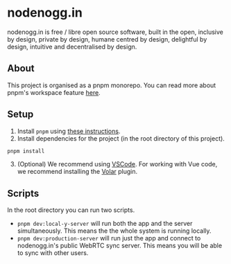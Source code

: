 # nodenogg.in

nodenogg.in is free / libre open source software, built in the open, inclusive by design, private by design, humane centred by design, delightful by design, intuitive and decentralised by design.

## About

This project is organised as a pnpm monorepo. You can read more about pnpm's workspace feature [here](https://pnpm.io/workspaces).

## Setup

1. Install `pnpm` using [these instructions](https://pnpm.io/installation).
2. Install dependencies for the project (in the root directory of this project).

```bash
pnpm install
```

3. (Optional) We recommend using [VSCode](https://code.visualstudio.com/). For working with Vue code, we recommend installing the [Volar](https://marketplace.visualstudio.com/items?itemName=Vue.volar) plugin.

## Scripts

In the root directory you can run two scripts.

- `pnpm dev:local-y-server` will run both the app and the server simultaneously. This means the the whole system is running locally.
- `pnpm dev:production-server` will run just the app and connect to nodenogg.in's public WebRTC sync server. This means you will be able to sync with other users.
